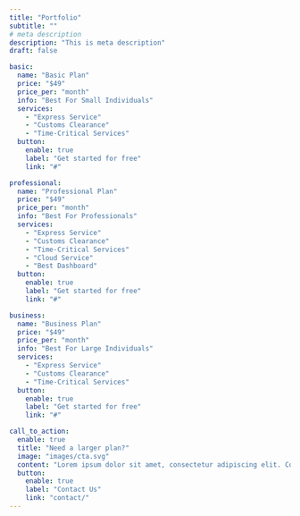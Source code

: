 ```yaml
---
title: "Portfolio"
subtitle: ""
# meta description
description: "This is meta description"
draft: false

basic:
  name: "Basic Plan"
  price: "$49"
  price_per: "month"
  info: "Best For Small Individuals"
  services:
    - "Express Service"
    - "Customs Clearance"
    - "Time-Critical Services"
  button:
    enable: true
    label: "Get started for free"
    link: "#"

professional:
  name: "Professional Plan"
  price: "$49"
  price_per: "month"
  info: "Best For Professionals"
  services:
    - "Express Service"
    - "Customs Clearance"
    - "Time-Critical Services"
    - "Cloud Service"
    - "Best Dashboard"
  button:
    enable: true
    label: "Get started for free"
    link: "#"

business:
  name: "Business Plan"
  price: "$49"
  price_per: "month"
  info: "Best For Large Individuals"
  services:
    - "Express Service"
    - "Customs Clearance"
    - "Time-Critical Services"
  button:
    enable: true
    label: "Get started for free"
    link: "#"

call_to_action:
  enable: true
  title: "Need a larger plan?"
  image: "images/cta.svg"
  content: "Lorem ipsum dolor sit amet, consectetur adipiscing elit. Consequat tristique eget amet, tempus eu at consecttur."
  button:
    enable: true
    label: "Contact Us"
    link: "contact/"
---
```

